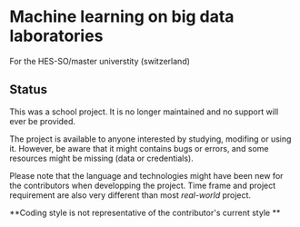 # Machine learning on big data laboratories
For the HES-SO/master universtity (switzerland)

## Status
This was a school project. It is no longer maintained and no support will ever be provided.

The project is available to anyone interested by studying, modifing or using it. However, be aware that it might contains bugs or errors, and some resources might be missing (data or credentials).

Please note that the language and technologies might have been new for the contributors when developping the project. Time frame and project requirement are also very different than most *real-world* project. 

**Coding style is not representative of the contributor's current style **
